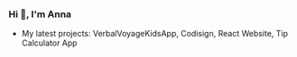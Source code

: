 ### Hi 👋, I'm Anna
- My latest projects: VerbalVoyageKidsApp, Codisign, React Website, Tip Calculator App

